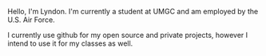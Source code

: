 Hello, I'm Lyndon.
I'm currently a student at UMGC and am employed by the U.S. Air Force.

I currently use github for my open source and private projects, however I intend to use it for my classes as well.
